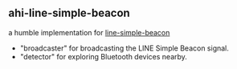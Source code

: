 ## ahi-line-simple-beacon

a humble implementation for [line-simple-beacon](https://github.com/line/line-simple-beacon) 

- "broadcaster" for broadcasting the LINE Simple Beacon signal.
- "detector" for exploring Bluetooth devices nearby.
